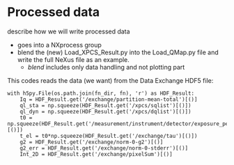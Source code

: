 # Processed data

describe how we will write processed data

* goes into a NXprocess group
* blend the (new) Load_XPCS_Result.py into the Load_QMap.py file and write the full NeXus file as an example.
  * *blend* includes only data handling and not plotting part

This codes reads the data (we want) from the Data Exchange HDF5 file:

```
with h5py.File(os.path.join(fn_dir, fn), 'r') as HDF_Result:
    Iq = HDF_Result.get('/exchange/partition-mean-total')[()]
    ql_sta = np.squeeze(HDF_Result.get('/xpcs/sqlist')[()])
    ql_dyn = np.squeeze(HDF_Result.get('/xpcs/dqlist')[()])
    t0 = np.squeeze(HDF_Result.get('/measurement/instrument/detector/exposure_period')[()])
    t_el = t0*np.squeeze(HDF_Result.get('/exchange/tau')[()])
    g2 = HDF_Result.get('/exchange/norm-0-g2')[()]
    g2_err = HDF_Result.get('/exchange/norm-0-stderr')[()]
    Int_2D = HDF_Result.get('/exchange/pixelSum')[()]
```
